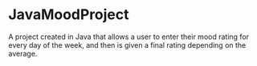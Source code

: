 # JavaMoodProject
A project created in Java that allows a user to enter their mood rating for every day of the week, and then is given a final rating depending on the average. 
